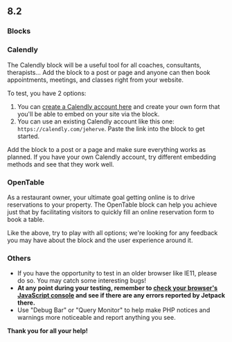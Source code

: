 ## 8.2

### Blocks

### Calendly

The Calendly block will be a useful tool for all coaches, consultants, therapists… Add the block to a post or page and anyone can then book appointments, meetings, and classes right from your website. 

To test, you have 2 options:

1. You can [create a Calendly account here](https://calendly.com) and create your own form that you'll be able to embed on your site via the block.
2. You can use an existing Calendly account like this one: `https://calendly.com/jeherve`. Paste the link into the block to get started.

Add the block to a post or a page and make sure everything works as planned. If you have your own Calendly account, try different embedding methods and see that they work well.

### OpenTable

As a restaurant owner, your ultimate goal getting online is to drive reservations to your property. The OpenTable block can help you achieve just that by facilitating visitors to quickly fill an online reservation form to book a table.

Like the above, try to play with all options; we're looking for any feedback you may have about the block and the user experience around it.

### Others

- If you have the opportunity to test in an older browser like IE11, please do so. You may catch some interesting bugs!
- **At any point during your testing, remember to [check your browser's JavaScript console](https://codex.wordpress.org/Using_Your_Browser_to_Diagnose_JavaScript_Errors#Step_3:_Diagnosis) and see if there are any errors reported by Jetpack there.**
- Use "Debug Bar" or "Query Monitor" to help make PHP notices and warnings more noticeable and report anything you see.

**Thank you for all your help!**
